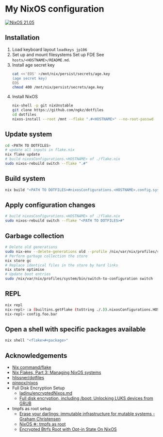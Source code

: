 # My NixOS configuration
[![NixOS 21.05](https://img.shields.io/badge/NixOS-v21.05-blue.svg?style=flat-square&logo=NixOS&logoColor=white)](https://nixos.org)

## Installation
1. Load keyboard layout
   `loadkeys jp106`
2. Set up and mount filesystems
   Set up FDE
   See `hosts/<HOSTNAME>/README.md`.
3. Install age secret key
   ```sh
   cat <<'EOS' >/mnt/nix/persist/secrets/age.key
   (age secret key)
   EOS
   chmod 400 /mnt/nix/persist/secrets/age.key
   ```
3. Install NixOS
   ```sh
   nix-shell -p git nixUnstable
   git clone https://github.com/ngkz/dotfiles
   cd dotfiles
   nixos-install --root /mnt --flake ".#<HOSTNAME>" --no-root-passwd
   ```

## Update system
```sh
cd <PATH TO DOTFILES>
# update all inputs in flake.nix
nix flake update
# build nixosConfigurations.<HOSTNAME> of ./flake.nix
sudo nixos-rebuild switch --flake ".#"
```

## Build system
```sh
nix build "<PATH TO DOTFILES>#nixosConfigurations.<HOSTNAME>.config.system.build.toplevel" [--rebuild]
```

## Apply configuration changes
```sh
# build nixosConfigurations.<HOSTNAME> of ./flake.nix
sudo nixos-rebuild switch --flake "<PATH TO DOTFILES>#"
```

## Garbage collection
```sh
# Delete old generations
sudo nix-env --delete-generations old --profile /nix/var/nix/profiles/system
# Perform garbage collection the store
nix store gc
# Replace identical files in the store by hard links
nix store optimise
# Update boot entries
sudo /nix/var/nix/profiles/system/bin/switch-to-configuration switch
```

## REPL
```sh
nix repl
nix-repl> :a (builtins.getFlake (toString ./.)).nixosConfigurations.HOSTNAME
nix-repl> config.foo.bar
```

## Open a shell with specific packages available
```sh
nix shell "<flake>#<package>"
```

## Acknowledgements
- [Nix command/flake](https://nixos.wiki/wiki/Nix_command/flake)
- [Nix Flakes, Part 3: Managing NixOS systems](https://www.tweag.io/blog/2020-07-31-nixos-flakes/)
- [hlissner/dotfiles](https://github.com/hlissner/dotfiles)
- [pinpox/nixos](https://github.com/pinpox/nixos)
- Full Disk Encryption Setup
   - [ladinu/encryptedNixos.md](https://gist.github.com/ladinu/bfebdd90a5afd45dec811296016b2a3f)
   - [Full disk encryption, including /boot: Unlocking LUKS devices from GRUB](https://cryptsetup-team.pages.debian.net/cryptsetup/encrypted-boot.html)
- tmpfs as root setup
   - [Erase your darlings: immutable infrastructure for mutable systems - Graham Christensen](https://grahamc.com/blog/erase-your-darlings)
   - [NixOS ❄: tmpfs as root](https://elis.nu/blog/2020/05/nixos-tmpfs-as-root/)
   - [Encrypted Btrfs Root with Opt-in State On NixOS](https://mt-caret.github.io/blog/posts/2020-06-29-optin-state.html)
